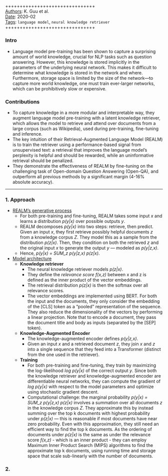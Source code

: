 ##

+++++++++++++++++++++++++++++++  
<ins>Authors</ins>: K. Guu et al.  
<ins>Date</ins>: 2020-02  
<ins>Tags</ins>: `language model`, `neural knowledge retriever`   
+++++++++++++++++++++++++++++++  


### Intro

- Language model pre-training has been shown to capture a surprising amount of world knowledge, crucial for NLP tasks such as question answering. However, this knowledge is stored implicitly in the parameters of the underlying neural network. This makes it difficult to determine what knowledge is stored in the network and where. Furthermore, storage space is limited by the size of the network—to capture more world knowledge, one must train ever-larger networks, which can be prohibitively slow or expensive.


### Contributions

- To capture knowledge in a more modular and interpretable way, they augment language model pre-training with a latent knowledge retriever, which allows the model to retrieve and attend over documents from a large corpus (such as Wikipedia), used during pre-training, fine-tuning and inference.
- The key intuition of their Retrieval-Augmented Language Model (REALM) is to train the retriever using a performance-based signal from unsupervised text: a retrieval that improves the language model’s perplexity is helpful and should be rewarded, while an uninformative retrieval should be penalized.
- They demonstrate the effectiveness of REALM by fine-tuning on the challenging task of Open-domain Question Answering (Open-QA), and outperform all previous methods by a significant margin (4-16% absolute accuracy).

***

### 1. Approach

- <ins>REALM’s generative process</ins>
  - For both pre-training and fine-tuning, REALM takes some input *x* and learns a distribution *p(y|x)* over possible outputs *y*.
  - REALM decomposes *p(y|x)* into two steps: retrieve, then predict. Given an input *x*, they first retrieve possibly helpful documents *z* from a knowledge corpus *Z*. They model this as a sample from the distribution *p(z|x)*. Then, they condition on both the retrieved *z* and the original input *x* to generate the output *y* — modeled as *p(y|z,x)*.
  - Hence, *p(y|x) = SUM_z  p(y|z,x) p(z|x)*.
- <ins>Model architecture</ins>
  - **Knowledge retriever**
    - The neural knowledge retriever models *p(z|x)*.
    - They define the *relevance score* *f(x,z)* between x and z is defined as the inner product of the vector embeddings.
    - The retrieval distribution *p(z|x)* is then the softmax over all relevance scores.
    - The vector embeddings are implemented using BERT. For both the input and the documents, they only consider the embedding of the [CLS] token as a “pooled” representation of the sequence. They also reduce the dimensionality of the vectors by performing a linear projection. Note that to encode a document, they pass the document title and body as inputs (separated by the [SEP] token).
  - **Knowledge-Augmented Encoder**
    - The knowledge-augmented encoder defines *p(y|z,x)*.
    - Given an input *x* and a retrieved document *z*, they join *x* and *z* into a single sequence that they feed into a Transformer (distinct from the one used in the retriever).
  - **Training**
    - For both pre-training and fine-tuning, they train by maximizing the log-likelihood *log p(y|x)* of the correct output *y*. Since both the knowledge retriever and knowledge-augmented encoder are differentiable neural networks, they can compute the gradient of *log p(y|x)* with respect to the model parameters and optimize using stochastic gradient descent.
    - Computational challenge: the marginal probability *p(y|x) = SUM_z  p(y|z,x) p(z|x)* involves a summation over all documents *z* in the knowledge corpus *Z*. They approximate this by instead summing over the top k documents with highest probability under *p(z|x)* — this is reasonable if most documents have near zero probability. Even with this approximation, they still need an efficient way to find the top k documents. As the ordering of documents under *p(z|x)* is the same as under the relevance score *f(x,z)* - which is an inner product - they can employ Maximum Inner Product Search (MIPS) algorithms to find the approximate top k documents, using running time and storage space that scale sub-linearly with the number of documents.




### 2. 


